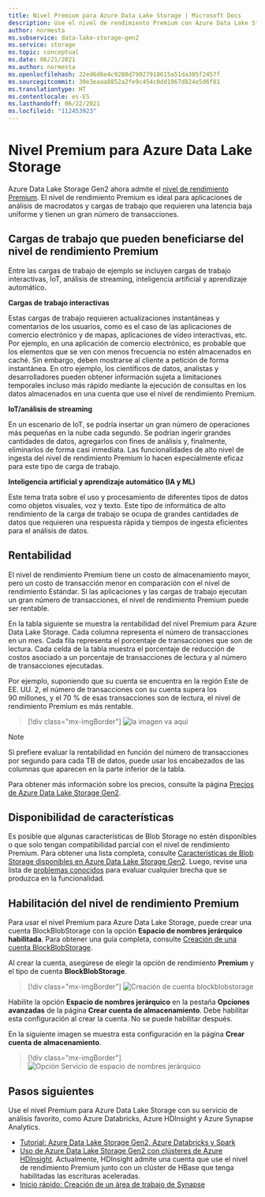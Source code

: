 ```yaml
---
title: Nivel Premium para Azure Data Lake Storage | Microsoft Docs
description: Use el nivel de rendimiento Premium con Azure Data Lake Storage Gen2.
author: normesta
ms.subservice: data-lake-storage-gen2
ms.service: storage
ms.topic: conceptual
ms.date: 06/21/2021
ms.author: normesta
ms.openlocfilehash: 22ed6d6e4c9280d79027918615a51da305f2457f
ms.sourcegitcommit: 30e3eaaa8852a2fe9c454c0dd1967d824e5d6f81
ms.translationtype: HT
ms.contentlocale: es-ES
ms.lasthandoff: 06/22/2021
ms.locfileid: "112453923"
---
```

# <a name="premium-tier-for-azure-data-lake-storage"></a>Nivel Premium para Azure Data Lake Storage

Azure Data Lake Storage Gen2 ahora admite el [nivel de rendimiento Premium](storage-blob-performance-tiers.md#premium-performance). El nivel de rendimiento Premium es ideal para aplicaciones de análisis de macrodatos y cargas de trabajo que requieren una latencia baja uniforme y tienen un gran número de transacciones.

## <a name="workloads-that-can-benefit-from-the-premium-performance-tier"></a>Cargas de trabajo que pueden beneficiarse del nivel de rendimiento Premium

Entre las cargas de trabajo de ejemplo se incluyen cargas de trabajo interactivas, IoT, análisis de streaming, inteligencia artificial y aprendizaje automático. 

**Cargas de trabajo interactivas** 

Estas cargas de trabajo requieren actualizaciones instantáneas y comentarios de los usuarios, como es el caso de las aplicaciones de comercio electrónico y de mapas, aplicaciones de vídeo interactivas, etc. Por ejemplo, en una aplicación de comercio electrónico, es probable que los elementos que se ven con menos frecuencia no estén almacenados en caché. Sin embargo, deben mostrarse al cliente a petición de forma instantánea. En otro ejemplo, los científicos de datos, analistas y desarrolladores pueden obtener información sujeta a limitaciones temporales incluso más rápido mediante la ejecución de consultas en los datos almacenados en una cuenta que use el nivel de rendimiento Premium. 

**IoT/análisis de streaming** 

En un escenario de IoT, se podría insertar un gran número de operaciones más pequeñas en la nube cada segundo. Se podrían ingerir grandes cantidades de datos, agregarlos con fines de análisis y, finalmente, eliminarlos de forma casi inmediata. Las funcionalidades de alto nivel de ingesta del nivel de rendimiento Premium lo hacen especialmente eficaz para este tipo de carga de trabajo. 

**Inteligencia artificial y aprendizaje automático (IA y ML)** 

Este tema trata sobre el uso y procesamiento de diferentes tipos de datos como objetos visuales, voz y texto. Este tipo de informática de alto rendimiento de la carga de trabajo se ocupa de grandes cantidades de datos que requieren una respuesta rápida y tiempos de ingesta eficientes para el análisis de datos. 

## <a name="cost-effectiveness"></a>Rentabilidad

El nivel de rendimiento Premium tiene un costo de almacenamiento mayor, pero un costo de transacción menor en comparación con el nivel de rendimiento Estándar. Si las aplicaciones y las cargas de trabajo ejecutan un gran número de transacciones, el nivel de rendimiento Premium puede ser rentable.

En la tabla siguiente se muestra la rentabilidad del nivel Premium para Azure Data Lake Storage. Cada columna representa el número de transacciones en un mes.  Cada fila representa el porcentaje de transacciones que son de lectura. Cada celda de la tabla muestra el porcentaje de reducción de costos asociado a un porcentaje de transacciones de lectura y al número de transacciones ejecutadas. 

Por ejemplo, suponiendo que su cuenta se encuentra en la región Este de EE. UU. 2, el número de transacciones con su cuenta supera los 90 millones, y el 70 % de esas transacciones son de lectura, el nivel de rendimiento Premium es más rentable.

> [!div class="mx-imgBorder"]
> ![la imagen va aquí](./media/premium-tier-for-data-lake-storage/premium-performance-data-lake-storage-cost-analysis-table.png)

> [!NOTE] 
> Si prefiere evaluar la rentabilidad en función del número de transacciones por segundo para cada TB de datos, puede usar los encabezados de las columnas que aparecen en la parte inferior de la tabla.

Para obtener más información sobre los precios, consulte la página [Precios de Azure Data Lake Storage Gen2](https://azure.microsoft.com/pricing/details/storage/data-lake/).

## <a name="feature-availability"></a>Disponibilidad de características 

Es posible que algunas características de Blob Storage no estén disponibles o que solo tengan compatibilidad parcial con el nivel de rendimiento Premium. Para obtener una lista completa, consulte [Características de Blob Storage disponibles en Azure Data Lake Storage Gen2](data-lake-storage-supported-blob-storage-features.md). Luego, revise una lista de [problemas conocidos](data-lake-storage-known-issues.md) para evaluar cualquier brecha que se produzca en la funcionalidad.

## <a name="enabling-the-premium-performance-tier"></a>Habilitación del nivel de rendimiento Premium 

Para usar el nivel Premium para Azure Data Lake Storage, puede crear una cuenta BlockBlobStorage con la opción **Espacio de nombres jerárquico** **habilitada**. Para obtener una guía completa, consulte [Creación de una cuenta BlockBlobStorage](../common/storage-account-create.md).

Al crear la cuenta, asegúrese de elegir la opción de rendimiento **Premium** y el tipo de cuenta **BlockBlobStorage**.

> [!div class="mx-imgBorder"]
> ![Creación de cuenta blockblobstorage](./media/premium-tier-for-data-lake-storage/create-block-blob-storage-account.png)

Habilite la opción **Espacio de nombres jerárquico** en la pestaña **Opciones avanzadas** de la página **Crear cuenta de almacenamiento**. Debe habilitar esta configuración al crear la cuenta. No se puede habilitar después.

En la siguiente imagen se muestra esta configuración en la página **Crear cuenta de almacenamiento**.

> [!div class="mx-imgBorder"]
> ![Opción Servicio de espacio de nombres jerárquico](./media/create-data-lake-storage-account/hierarchical-namespace-feature.png)

## <a name="next-steps"></a>Pasos siguientes

Use el nivel Premium para Azure Data Lake Storage con su servicio de análisis favorito, como Azure Databricks, Azure HDInsight y Azure Synapse Analytics. 

- [Tutorial: Azure Data Lake Storage Gen2, Azure Databricks y Spark](data-lake-storage-use-databricks-spark.md) 
- [Uso de Azure Data Lake Storage Gen2 con clústeres de Azure HDInsight](../../hdinsight/hdinsight-hadoop-use-data-lake-storage-gen2.md). Actualmente, HDInsight admite una cuenta que use el nivel de rendimiento Premium junto con un clúster de HBase que tenga habilitadas las escrituras aceleradas.
- [Inicio rápido: Creación de un área de trabajo de Synapse](../../synapse-analytics/quickstart-create-workspace.md)